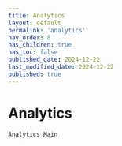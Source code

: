 ```yaml
---
title: Analytics
layout: default
permalink: 'analytics'
nav_order: 8
has_children: true
has_toc: false
published_date: 2024-12-22
last_modified_date: 2024-12-22
published: true
---
```


# Analytics

`Analytics Main`<br>